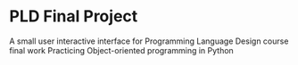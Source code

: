 # PLD Final Project
A small user interactive interface for Programming Language Design course final work
Practicing Object-oriented programming in Python
